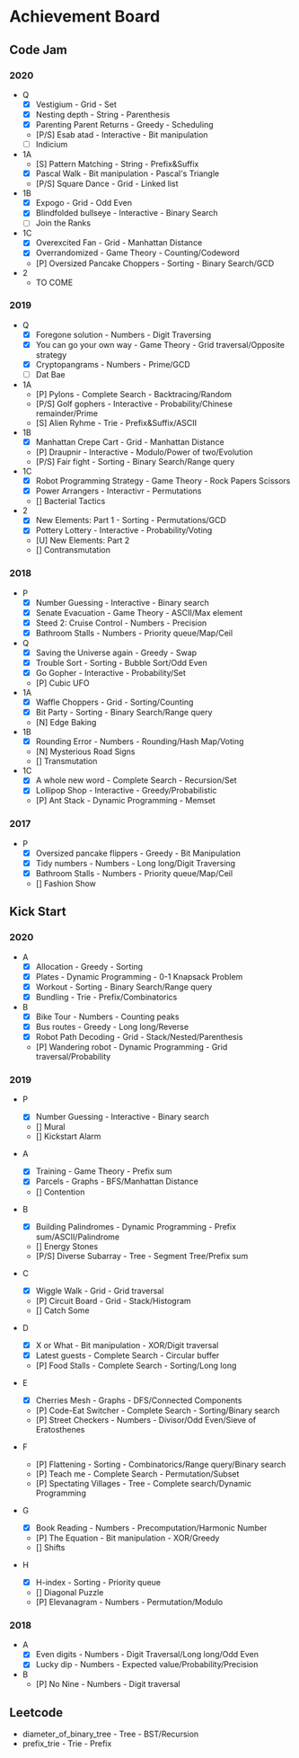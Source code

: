 # Achievement Board

## Code Jam

### 2020

* Q
	* [x] Vestigium - Grid - Set
	* [x] Nesting depth - String - Parenthesis
	* [x] Parenting Parent Returns - Greedy - Scheduling
	* [P/S] Esab atad - Interactive - Bit manipulation
	* [ ] Indicium
* 1A
	* [S] Pattern Matching - String - Prefix&Suffix
	* [x] Pascal Walk - Bit manipulation - Pascal's Triangle
	* [P/S] Square Dance - Grid - Linked list
* 1B
	* [x] Expogo - Grid - Odd Even
	* [x] Blindfolded bullseye - Interactive - Binary Search
	* [ ] Join the Ranks
* 1C
	* [x] Overexcited Fan - Grid - Manhattan Distance
	* [x] Overrandomized - Game Theory - Counting/Codeword
	* [P] Oversized Pancake Choppers - Sorting - Binary Search/GCD
* 2
	* TO COME

### 2019

* Q
	* [x] Foregone solution - Numbers - Digit Traversing
	* [x] You can go your own way - Game Theory - Grid traversal/Opposite strategy
	* [x] Cryptopangrams - Numbers - Prime/GCD
	* [ ] Dat Bae
* 1A
	* [P] Pylons - Complete Search - Backtracing/Random
	* [P/S] Golf gophers - Interactive - Probability/Chinese remainder/Prime
	* [S] Alien Ryhme - Trie - Prefix&Suffix/ASCII
* 1B
	* [x] Manhattan Crepe Cart - Grid - Manhattan Distance
	* [P] Draupnir - Interactive - Modulo/Power of two/Evolution
	* [P/S] Fair fight - Sorting - Binary Search/Range query 
* 1C
	* [x] Robot Programming Strategy - Game Theory - Rock Papers Scissors
	* [x] Power Arrangers - Interactivr - Permutations
	* [] Bacterial Tactics
* 2
	* [x] New Elements: Part 1 - Sorting - Permutations/GCD
	* [x] Pottery Lottery - Interactive - Probability/Voting
	* [U] New Elements: Part 2
	* [] Contransmutation

### 2018

* P
	* [x] Number Guessing - Interactive - Binary search
	* [x] Senate Evacuation - Game Theory - ASCII/Max element
	* [x] Steed 2: Cruise Control - Numbers - Precision
	* [x] Bathroom Stalls - Numbers - Priority queue/Map/Ceil
* Q
	* [x] Saving the Universe again - Greedy - Swap
	* [x] Trouble Sort - Sorting - Bubble Sort/Odd Even
	* [x] Go Gopher - Interactive - Probability/Set
	* [P] Cubic UFO
* 1A
	* [X] Waffle Choppers - Grid - Sorting/Counting
	* [X] Bit Party - Sorting - Binary Search/Range query
	* [N] Edge Baking
* 1B
	* [x] Rounding Error - Numbers - Rounding/Hash Map/Voting
	* [N] Mysterious Road Signs
	* [] Transmutation
* 1C
	* [x] A whole new word - Complete Search - Recursion/Set
	* [x] Lollipop Shop - Interactive - Greedy/Probabilistic
	* [P] Ant Stack - Dynamic Programming - Memset

### 2017

* P
	* [x] Oversized pancake flippers - Greedy - Bit Manipulation
	* [x] Tidy numbers - Numbers - Long long/Digit Traversing
	* [x] Bathroom Stalls - Numbers - Priority queue/Map/Ceil
	* [] Fashion Show

## Kick Start

### 2020

* A
	* [x] Allocation - Greedy - Sorting
	* [x] Plates - Dynamic Programming - 0-1 Knapsack Problem 
	* [x] Workout - Sorting - Binary Search/Range query
	* [x] Bundling - Trie - Prefix/Combinatorics

* B
	* [x] Bike Tour - Numbers - Counting peaks
	* [x] Bus routes - Greedy - Long long/Reverse
	* [x] Robot Path Decoding - Grid - Stack/Nested/Parenthesis
	* [P] Wandering robot - Dynamic Programming - Grid traversal/Probability

### 2019

* P
	* [x] Number Guessing - Interactive - Binary search
	* [] Mural
	* [] Kickstart Alarm

* A
	* [x] Training - Game Theory - Prefix sum
	* [x] Parcels - Graphs - BFS/Manhattan Distance
	* [] Contention

* B
	* [x] Building Palindromes - Dynamic Programming - Prefix sum/ASCII/Palindrome
	* [] Energy Stones 
	* [P/S] Diverse Subarray - Tree - Segment Tree/Prefix sum

* C
	* [x] Wiggle Walk - Grid - Grid traversal
	* [P] Circuit Board - Grid - Stack/Histogram
	* [] Catch Some

* D
	* [x] X or What - Bit manipulation - XOR/Digit traversal
	* [x] Latest guests - Complete Search - Circular buffer
	* [P] Food Stalls - Complete Search - Sorting/Long long

* E
	* [x] Cherries Mesh - Graphs - DFS/Connected Components
	* [P] Code-Eat Switcher - Complete Search - Sorting/Binary search
	* [P] Street Checkers - Numbers - Divisor/Odd Even/Sieve of Eratosthenes

* F
	* [P] Flattening - Sorting - Combinatorics/Range query/Binary search
	* [P] Teach me - Complete Search - Permutation/Subset
	* [P] Spectating Villages - Tree - Complete search/Dynamic Programming

* G
	* [x] Book Reading - Numbers - Precomputation/Harmonic Number
	* [P] The Equation - Bit manipulation - XOR/Greedy
	* [] Shifts

* H
	* [x] H-index - Sorting - Priority queue
	* [] Diagonal Puzzle
	* [P] Elevanagram - Numbers - Permutation/Modulo

### 2018

* A
	* [x] Even digits - Numbers - Digit Traversal/Long long/Odd Even
	* [x] Lucky dip - Numbers - Expected value/Probability/Precision

* B
	* [P] No Nine - Numbers - Digit traversal

## Leetcode

* diameter_of_binary_tree - Tree - BST/Recursion
* prefix_trie - Trie - Prefix
